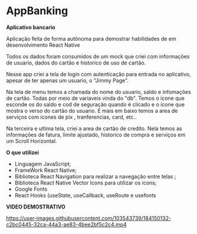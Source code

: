 # AppBanking

**Aplicativo bancario**

Aplicação feita de forma autônoma para demostrar habilidades de em desenvolvimento React Native

Todos os dados foram consumidos de um mock que criei com informações de usuario, dados do cartão
e historico de uso de cartão.

Nesse app criei a tela de login com autenticação para entrada no aplicativo, apesar de ter apenas
um usuario, o "Jimmy Page". 

Na tela de menu temos a chamada do nome do usuario, saldo e infomações de cartão. Todas por meio de
variaveis vinda do "db". Temos o icone que esconde os do saldo e cod de seguração quando é clicado
e o icone que mostra o verso do cartão do usuario. E mais em baixo temos a area de serviços com icones 
de pix , tranferencias, card, etc.. 

Na terceira e ultima tela, criei a area de cartão de credito. Nela temos as informações de fatura,
limite ajustado, historico de compra e serviços em um Scroll Horizontal.



**O que utilizei**

* Linguagem JavaScript;
* FrameWork React Native;
* Biblioteca React Navigation para realizar a navegação entre telas ;
* Biblioteca React Native Vector Icons para utilizar os icons;
* Google Fonts
* React Hooks (useState, useCallback, useRoute e usefonts

**VIDEO DEMOSTRATIVO**



https://user-images.githubusercontent.com/103543739/184150132-c2bc0445-32ca-44a3-ae83-4bee2bf5c2c4.mp4

